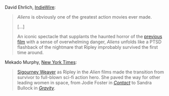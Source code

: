 <!-- Aliens -->

David Ehrlich, [IndieWire](https://www.indiewire.com/features/best-of/alien-movies-ranked-worst-to-best-prometheus-covenant-1201817323):

> *Aliens* is obviously one of the greatest action movies ever made.
> 
> [...]
>
> An iconic spectacle that supplants the haunted horror of the [previous film](/movies/348) with a sense of overwhelming danger, *Aliens* unfolds like a PTSD flashback of the nightmare that Ripley improbably survived the first time around.

Mekado Murphy, [New York Times](https://www.nytimes.com/2017/05/04/movies/alien-covenant-influences.html):

> [Sigourney Weaver](/people/10205) as Ripley in the *Alien* films made the transition from survivor to full-blown sci-fi action hero. She paved the way for other leading women in space, from Jodie Foster in [*Contact*](https://www.imdb.com/title/tt0118884/) to Sandra Bullock in [*Gravity*](https://www.imdb.com/title/tt1454468/).

